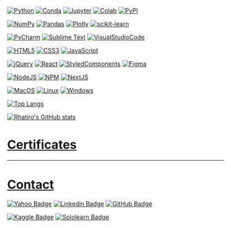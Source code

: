 <!-- # Bio -->

<!-- - 👋 Hi, I’m Roberto Hatiro, or also @rhatiro. -->
<!-- - 👀 I’m interested in learning as much as possible about development, programming languages and data science to achieve my goal of migrating my professional career from audiovisual. -->
<!-- - 🌱 I’m currently learning HTML, CSS, JavaScript, jQuery, React, Python, SQL, Data Science and Machine Learning. -->
<!-- - 💞️ I’m looking to collaborate on all projects and challenges that give me the opportunity to demonstrate my potential. -->
<!-- - 📫 How to reach me can be through my email roberto.nishiyama@yahoo.com.br or [LinkedIn](https://www.linkedin.com/in/rhatiro/). -->


<!--  -->


[![Python](https://img.shields.io/badge/Python-FFD43B?style=flat-square&logo=python&logoColor=blue)]()
[![Conda](https://img.shields.io/badge/conda-342B029.svg?&style=flat-square&logo=anaconda&logoColor=white)]()
[![Jupyter](https://img.shields.io/badge/Jupyter-F37626.svg?&style=flat-square&logo=Jupyter&logoColor=white)]()
[![Colab](https://img.shields.io/badge/Colab-F9AB00?style=flat-square&logo=googlecolab&color=525252)]()
[![PyPI](https://img.shields.io/badge/pypi-3775A9?style=flat-square&logo=pypi&logoColor=white)]()

[![NumPy](https://img.shields.io/badge/Numpy-777BB4?style=flat-square&logo=numpy&logoColor=white)]()
[![Pandas](https://img.shields.io/badge/Pandas-2C2D72?style=flat-square&logo=pandas&logoColor=white)]()
[![Plotly](https://img.shields.io/badge/Plotly-239120?style=flat-square&logo=plotly&logoColor=white)]()
[![scikit-learn](https://img.shields.io/badge/scikit_learn-F7931E?style=flat-square&logo=scikit-learn&logoColor=white)]()
<!-- [![SciPy](https://img.shields.io/badge/SciPy-654FF0?style=flat-square&logo=SciPy&logoColor=white)]() -->

[![PyCharm](https://img.shields.io/badge/PyCharm-000000.svg?&style=flat-square&logo=PyCharm&logoColor=white)]()
[![Sublime Text](https://img.shields.io/badge/sublime_text-%23575757.svg?&style=flat-square&logo=sublime-text&logoColor=important)]()
[![VisualStudioCode](https://img.shields.io/badge/Visual_Studio_Code-0078D4?style=flat-square&logo=visual%20studio%20code&logoColor=white)]()

[![HTML5](https://img.shields.io/badge/HTML5-E34F26?style=flat-square&logo=html5&logoColor=white)]()
[![CSS3](https://img.shields.io/badge/CSS3-1572B6?style=flat-square&logo=css3&logoColor=white)]()
[![JavaScript](https://img.shields.io/badge/JavaScript-323330?style=flat-square&logo=javascript&logoColor=F7DF1E)]()
<!-- [![TypeScript](https://img.shields.io/badge/TypeScript-007ACC?style=flat-square&logo=typescript&logoColor=white)]() -->

[![jQuery](https://img.shields.io/badge/jQuery-0769AD?style=flat-square&logo=jquery&logoColor=white)]()
[![React](https://img.shields.io/badge/React-20232A?style=flat-square&logo=react&logoColor=61DAFB)]()
[![StyledComponents](https://img.shields.io/badge/styled--components-DB7093?style=flat-square&logo=styled-components&logoColor=white)]()
[![Figma](https://img.shields.io/badge/Figma-F24E1E?style=flat-square&logo=figma&logoColor=white)]()

[![NodeJS](https://img.shields.io/badge/Node.js-339933?style=flat-square&logo=nodedotjs&logoColor=white)]()
[![NPM](https://img.shields.io/badge/npm-CB3837?style=flat-square&logo=npm&logoColor=white)]()
[![NextJS](https://img.shields.io/badge/next.js-000000?style=flat-square&logo=nextdotjs&logoColor=white)]()

<!-- [![iOS](https://img.shields.io/badge/iOS-000000?style=flat-square&logo=ios&logoColor=white)]() -->
[![MacOS](https://img.shields.io/badge/mac%20os-000000?style=flat-square&logo=apple&logoColor=white)]()
[![Linux](https://img.shields.io/badge/Linux-FCC624?style=flat-square&logo=linux&logoColor=black)]()
[![Windows](https://img.shields.io/badge/Windows-0078D6?style=flat-square&logo=windows&logoColor=white)]()
<!-- [![Ubuntu](https://img.shields.io/badge/Ubuntu-E95420?style=flat-square&logo=ubuntu&logoColor=white)]() -->
<!-- [![Lubuntu](https://img.shields.io/badge/Lubuntu-0068C8?style=flat-square&logo=lubuntu&logoColor=white)]() -->
<!-- [![Zorin OS](https://img.shields.io/badge/Zorin%20OS-0CC1F3?style=flat-square&logo=zorin&logoColor=white)]() -->


<!--  -->


<!-- [![Top Langs](https://github-readme-stats.vercel.app/api/top-langs/?username=rhatiro&theme=transparent)]() -->

[![Top Langs](https://github-readme-stats.vercel.app/api/top-langs/?username=rhatiro&layout=compact&theme=transparent)]()

[![Rhatiro's GitHub stats](https://github-readme-stats.vercel.app/api?username=rhatiro&theme=transparent)]()


<!--  -->

#

# [Certificates](https://github.com/rhatiro/certificados)

---

<!--  -->


# [Contact](mailto:roberto.nishiyama@yahoo.com.br)

[![Yahoo Badge](https://img.shields.io/badge/roberto.nishiyama@yahoo.com.br-410093?style=flat-square&logo=yahoo)](mailto:roberto.nishiyama@yahoo.com.br)
[![Linkedin Badge](https://img.shields.io/badge/Roberto%20Hatiro-blue?style=flat-square&logo=linkedin&logoColor=white)](https://www.linkedin.com/in/rhatiro/)
[![GitHub Badge](https://img.shields.io/badge/rhatiro-black?style=flat-square&logo=github&logoColor=white)](https://github.com/rhatiro)

[![Kaggle Badge](https://img.shields.io/badge/Kaggle-20BEFF?style=flat-square&logo=Kaggle&logoColor=white)](https://www.kaggle.com/robertohatiro)
[![Sololearn Badge](https://img.shields.io/badge/Sololearn-3a464b?style=flat-square&logo=Sololearn&logoColor=white)](https://www.sololearn.com/profile/25785988)


<!--  -->


<!---
rhatiro/rhatiro is a ✨ special ✨ repository because its `README.md` (this file) appears on your GitHub profile.
You can click the Preview link to take a look at your changes.
--->
